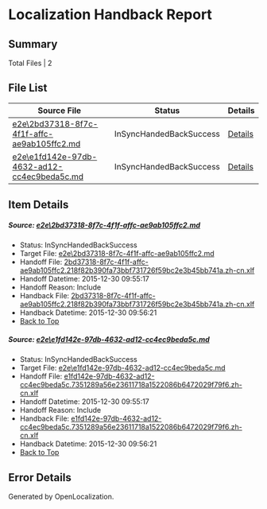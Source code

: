 # <a name='report-top'></a> Localization Handback Report

## Summary
 Total Files | 2

## File List
 Source File | Status | Details 
 ----------- | ------ | ------- 
 [e2e\2bd37318-8f7c-4f1f-affc-ae9ab105ffc2.md](https://github.com/OpenLocalizationTest/oltest/blob/cac6d5d1486b25cdb24e63ef37f2bc106359e29f/e2e/2bd37318-8f7c-4f1f-affc-ae9ab105ffc2.md) | InSyncHandedBackSuccess | [Details](#14e6761210cd37d2482b0873490dcd9f9709ea3d1)
 [e2e\e1fd142e-97db-4632-ad12-cc4ec9beda5c.md](https://github.com/OpenLocalizationTest/oltest/blob/cac6d5d1486b25cdb24e63ef37f2bc106359e29f/e2e/e1fd142e-97db-4632-ad12-cc4ec9beda5c.md) | InSyncHandedBackSuccess | [Details](#3083cc4fb679a55a6ff61d89891e484f700e63302)

## Item Details
##### <a name='14e6761210cd37d2482b0873490dcd9f9709ea3d1'></a> Source: [e2e\2bd37318-8f7c-4f1f-affc-ae9ab105ffc2.md](https://github.com/OpenLocalizationTest/oltest/blob/cac6d5d1486b25cdb24e63ef37f2bc106359e29f/e2e/2bd37318-8f7c-4f1f-affc-ae9ab105ffc2.md)
* Status: InSyncHandedBackSuccess
* Target File: [e2e\2bd37318-8f7c-4f1f-affc-ae9ab105ffc2.md](https://github.com/OpenLocalizationTestOrg/oltest.zh-cn/blob/ec020355a0129912f6894fe831cd93e6b3c7934d/e2e/2bd37318-8f7c-4f1f-affc-ae9ab105ffc2.md)
* Handoff File: [2bd37318-8f7c-4f1f-affc-ae9ab105ffc2.218f82b390fa73bbf731726f59bc2e3b45bb741a.zh-cn.xlf](https://github.com/OpenLocalizationTestOrg/olhandoff/blob/9f223b237e7de632de9c9838b09f18e3cabc84b8/ol-handoff/OpenLocalizationTestOrg/oltest.zh-cn/qimu/2bd37318-8f7c-4f1f-affc-ae9ab105ffc2.218f82b390fa73bbf731726f59bc2e3b45bb741a.zh-cn.xlf)
* Handoff Datetime: 2015-12-30 09:55:17
* Handoff Reason: Include
* Handback File: [2bd37318-8f7c-4f1f-affc-ae9ab105ffc2.218f82b390fa73bbf731726f59bc2e3b45bb741a.zh-cn.xlf](https://github.com/OpenLocalizationTestOrg/olhandback/blob/45139d1a94fb916cacc2670f44621200f5306e5d/ol-handback/OpenLocalizationTestOrg/oltest.zh-cn/qimu/2bd37318-8f7c-4f1f-affc-ae9ab105ffc2.218f82b390fa73bbf731726f59bc2e3b45bb741a.zh-cn.xlf)
* Handback Datetime: 2015-12-30 09:56:21
* [Back to Top](#report-top)

##### <a name='3083cc4fb679a55a6ff61d89891e484f700e63302'></a> Source: [e2e\e1fd142e-97db-4632-ad12-cc4ec9beda5c.md](https://github.com/OpenLocalizationTest/oltest/blob/cac6d5d1486b25cdb24e63ef37f2bc106359e29f/e2e/e1fd142e-97db-4632-ad12-cc4ec9beda5c.md)
* Status: InSyncHandedBackSuccess
* Target File: [e2e\e1fd142e-97db-4632-ad12-cc4ec9beda5c.md](https://github.com/OpenLocalizationTestOrg/oltest.zh-cn/blob/ec020355a0129912f6894fe831cd93e6b3c7934d/e2e/e1fd142e-97db-4632-ad12-cc4ec9beda5c.md)
* Handoff File: [e1fd142e-97db-4632-ad12-cc4ec9beda5c.7351289a56e23611718a1522086b6472029f79f6.zh-cn.xlf](https://github.com/OpenLocalizationTestOrg/olhandoff/blob/9f223b237e7de632de9c9838b09f18e3cabc84b8/ol-handoff/OpenLocalizationTestOrg/oltest.zh-cn/qimu/e1fd142e-97db-4632-ad12-cc4ec9beda5c.7351289a56e23611718a1522086b6472029f79f6.zh-cn.xlf)
* Handoff Datetime: 2015-12-30 09:55:17
* Handoff Reason: Include
* Handback File: [e1fd142e-97db-4632-ad12-cc4ec9beda5c.7351289a56e23611718a1522086b6472029f79f6.zh-cn.xlf](https://github.com/OpenLocalizationTestOrg/olhandback/blob/45139d1a94fb916cacc2670f44621200f5306e5d/ol-handback/OpenLocalizationTestOrg/oltest.zh-cn/qimu/e1fd142e-97db-4632-ad12-cc4ec9beda5c.7351289a56e23611718a1522086b6472029f79f6.zh-cn.xlf)
* Handback Datetime: 2015-12-30 09:56:21
* [Back to Top](#report-top)


## Error Details

Generated by OpenLocalization.
